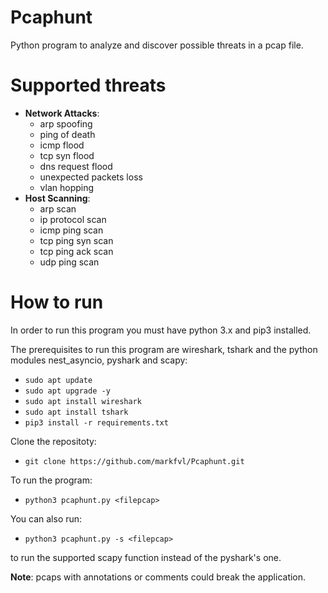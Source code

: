 # Pcaphunt
Python program to analyze and discover possible threats in a pcap file.
# Supported threats
- **Network Attacks**:
  - arp spoofing
  - ping of death
  - icmp flood
  - tcp syn flood
  - dns request flood
  - unexpected packets loss
  - vlan hopping
- **Host Scanning**:
  - arp scan
  - ip protocol scan
  - icmp ping scan
  - tcp ping syn scan
  - tcp ping ack scan
  - udp ping scan
# How to run
In order to run this program you must have python 3.x and pip3 installed.

The prerequisites to run this program are wireshark, tshark and the python modules nest_asyncio, pyshark and scapy:

- `sudo apt update`
- `sudo apt upgrade -y`
- `sudo apt install wireshark`
- `sudo apt install tshark`
- `pip3 install -r requirements.txt`

Clone the repositoty:
- `git clone https://github.com/markfvl/Pcaphunt.git`

To run the program:
- `python3 pcaphunt.py <filepcap>`

You can also run:
- `python3 pcaphunt.py -s <filepcap>`

to run the supported scapy function instead of the pyshark's one.
  
**Note**: pcaps with annotations or comments could break the application.
